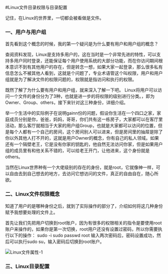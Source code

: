 #Linux文件目录权限与目录配置

记住，在Linux的世界里，一切都会被看做是文件。

### 一、用户与用户组

首先看到这个概念的时候，我的第一个疑问是为什么要有用户和用户组的概念？

查阅资料发现，Linux是支持多用户的，这在当时是一个非常先进的特性，可以支持多用户同时登录，还能保证每个用户使用系统的大部分功能，而在你访问期间根本意识不到有其他用户的存在，但是转念一想，如果大家一起登录，那么很多私有信息怎么不被其他人看到，这就是个问题了，专业术语管这个叫权限，用户和用户组就是为了解决文件的权限问题的，权限就是指访问和执行的权限。

既然了解了为什么要有用户和用户组，就来深入了解一下吧。
Linux将用户可以访问一个文件的身份分为了3种，也就是进一步的将权限的级别进行分类。，即为Owner、Group、others，接下来针对这三种身份，详细介绍。

举一个生活中的实际例子在说明gainn份的问题，假设你生活在一个四口之家，家庭成员分别是你，爸爸，妈妈，哥哥，你们共有这一栋房子，大家都可以在客厅里活动，那么客厅就相当于大家的用户组Group，也就是大家都可以访问的位置，但是每个人都有一个自己的房间，这个房间别人可以进来，但是房间里的抽屉是除了你以外其他人打不开的，这就是用户Owner的概念，你有自己的私人领域。如果还有一个隔壁老王，它是没有你家的钥匙的，他自然无法访问你家，但是如果用户组的成员里有和他关系不错的，可以给老王开门，让他进来，这个身份就是others。

当然在Linux世界种有一个大佬级别的存在的身份，就是root，它就像神一样，可以自由去到自己想去的地方，去访问它想访问的文件，真正的自由自在，随心所欲。

### 二、Linux文件权限概念
知道了用户的是哪种身份之后，就到了实际操作的部分了，介绍如何将这几种身份赋予我想要处理的文件上。

首先让我们先把用户切换到root账户，因为有很多的权限相关的指令是要使用root账户来操作的，如果你是第一次切换，root用户还没有设置过密码，所以你需要执行以下的操作：
sudo -i
sudo passwd root
输入两次密码后，密码设置成功，然后可以执行sudo su，输入密码后切换到root账户。

![Linux文件属性-1](https://github.com/xfmax/Linux/blob/master/Linux文件、权限与磁盘格式/image/Linux文件属性-1.png)



### 三、Linux目录配置
